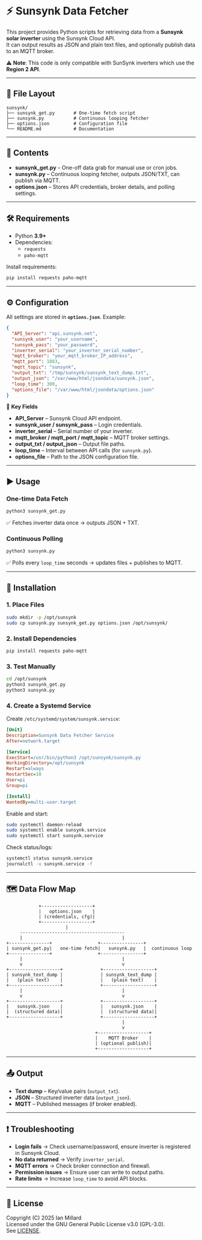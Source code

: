 # ⚡ Sunsynk Data Fetcher

This project provides Python scripts for retrieving data from a **Sunsynk solar inverter** using the Sunsynk Cloud API.  
It can output results as JSON and plain text files, and optionally publish data to an MQTT broker.  

⚠️ **Note**: This code is only compatible with SunSynk inverters which use the **Region 2 API**.

---

## 📂 File Layout

```
sunsynk/
├── sunsynk_get.py       # One-time fetch script
├── sunsynk.py           # Continuous looping fetcher
├── options.json         # Configuration file
└── README.md            # Documentation
```

---

## 📜 Contents

- **sunsynk_get.py** – One-off data grab for manual use or cron jobs.  
- **sunsynk.py** – Continuous looping fetcher, outputs JSON/TXT, can publish via MQTT.  
- **options.json** – Stores API credentials, broker details, and polling settings.  

---

## 🛠 Requirements

- Python **3.9+**  
- Dependencies:
  - `requests`
  - `paho-mqtt`

Install requirements:
```bash
pip install requests paho-mqtt
```

---

## ⚙️ Configuration

All settings are stored in **`options.json`**. Example:

```json
{
  "API_Server": "api.sunsynk.net",
  "sunsynk_user": "your_username",
  "sunsynk_pass": "your_password",
  "inverter_serial": "your_inverter_serial_number",
  "mqtt_broker": "your_mqtt_broker_IP_address",
  "mqtt_port": 1883,
  "mqtt_topic": "sunsynk",
  "output_txt": "/tmp/sunsynk/sunsynk_text_dump.txt",
  "output_json": "/var/www/html/jsondata/sunsynk.json",
  "loop_time": 300,
  "options_file": "/var/www/html/jsondata/options.json"
}
```

🔑 **Key Fields**  
- **API_Server** – Sunsynk Cloud API endpoint.  
- **sunsynk_user / sunsynk_pass** – Login credentials.  
- **inverter_serial** – Serial number of your inverter.  
- **mqtt_broker / mqtt_port / mqtt_topic** – MQTT broker settings.  
- **output_txt / output_json** – Output file paths.  
- **loop_time** – Interval between API calls (for `sunsynk.py`).  
- **options_file** – Path to the JSON configuration file.  

---

## ▶️ Usage

### One-time Data Fetch
```bash
python3 sunsynk_get.py
```
✅ Fetches inverter data once → outputs JSON + TXT.

### Continuous Polling
```bash
python3 sunsynk.py
```
✅ Polls every `loop_time` seconds → updates files + publishes to MQTT.  

---

## 🚀 Installation

### 1. Place Files
```bash
sudo mkdir -p /opt/sunsynk
sudo cp sunsynk.py sunsynk_get.py options.json /opt/sunsynk/
```

### 2. Install Dependencies
```bash
pip install requests paho-mqtt
```

### 3. Test Manually
```bash
cd /opt/sunsynk
python3 sunsynk_get.py
python3 sunsynk.py
```

### 4. Create a Systemd Service
Create `/etc/systemd/system/sunsynk.service`:

```ini
[Unit]
Description=Sunsynk Data Fetcher Service
After=network.target

[Service]
ExecStart=/usr/bin/python3 /opt/sunsynk/sunsynk.py
WorkingDirectory=/opt/sunsynk
Restart=always
RestartSec=10
User=pi
Group=pi

[Install]
WantedBy=multi-user.target
```

Enable and start:
```bash
sudo systemctl daemon-reload
sudo systemctl enable sunsynk.service
sudo systemctl start sunsynk.service
```

Check status/logs:
```bash
systemctl status sunsynk.service
journalctl -u sunsynk.service -f
```

---

## 🗺 Data Flow Map

```text
            +-------------------+
            |   options.json    |
            | (credentials, cfg)|
            +-------------------+
                      |
     ---------------------------------------
     |                                     |
+---------------+                 +----------------+
| sunsynk_get.py|   one-time fetch|   sunsynk.py   |  continuous loop
+---------------+                 +----------------+
     |                                     |
     v                                     v
+-------------------+              +-------------------+
| sunsynk_text_dump |              | sunsynk_text_dump |
|   (plain text)    |              |   (plain text)    |
+-------------------+              +-------------------+
     |                                     |
     v                                     v
+-------------------+              +-------------------+
|   sunsynk.json    |              |   sunsynk.json    |
|  (structured data)|              |  (structured data)|
+-------------------+              +-------------------+
                                           |
                                           v
                                 +-------------------+
                                 |    MQTT Broker    |
                                 | (optional publish)|
                                 +-------------------+
```

---

## 📤 Output

- **Text dump** – Key/value pairs (`output_txt`).  
- **JSON** – Structured inverter data (`output_json`).  
- **MQTT** – Published messages (if broker enabled).  

---

## ❗ Troubleshooting

- **Login fails** → Check username/password, ensure inverter is registered in Sunsynk Cloud.  
- **No data returned** → Verify `inverter_serial`.  
- **MQTT errors** → Check broker connection and firewall.  
- **Permission issues** → Ensure user can write to output paths.  
- **Rate limits** → Increase `loop_time` to avoid API blocks.  

---

## 📜 License

Copyright (C) 2025 Ian Millard  
Licensed under the GNU General Public License v3.0 (GPL-3.0).  
See [LICENSE](https://www.gnu.org/licenses/gpl-3.0.html).
